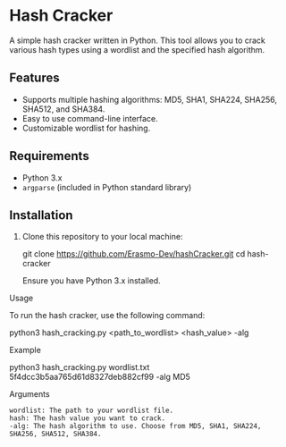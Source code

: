 # Hash Cracker

A simple hash cracker written in Python. This tool allows you to crack various hash types using a wordlist and the specified hash algorithm.

## Features

- Supports multiple hashing algorithms: MD5, SHA1, SHA224, SHA256, SHA512, and SHA384.
- Easy to use command-line interface.
- Customizable wordlist for hashing.

## Requirements

- Python 3.x
- `argparse` (included in Python standard library)

## Installation

1. Clone this repository to your local machine:

   git clone https://github.com/Erasmo-Dev/hashCracker.git
   cd hash-cracker

    Ensure you have Python 3.x installed.

Usage

To run the hash cracker, use the following command:

python3 hash_cracking.py <path_to_wordlist> <hash_value> -alg <algorithm>

Example

python3 hash_cracking.py wordlist.txt 5f4dcc3b5aa765d61d8327deb882cf99 -alg MD5

Arguments

    wordlist: The path to your wordlist file.
    hash: The hash value you want to crack.
    -alg: The hash algorithm to use. Choose from MD5, SHA1, SHA224, SHA256, SHA512, SHA384.

